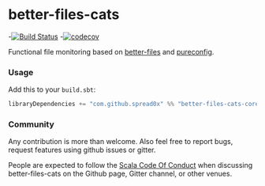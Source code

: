 # better-files-cats

-[![Build Status](https://travis-ci.org/Spread0x/better-files-cats.svg?branch=master)](https://travis-ci.org/Spread0x/better-files-cats)
-[![codecov](https://codecov.io/gh/Spread0x/better-files-cats/branch/master/graphs/badge.svg)](https://codecov.io/gh/Spread0x/better-files-cats)

Functional file monitoring based on [better-files](https://github.com/pathikrit/better-files) and [pureconfig](https://github.com/pureconfig/pureconfig).

### Usage

Add this to your `build.sbt`:

```scala
libraryDependencies += "com.github.spread0x" %% "better-files-cats-core" % "0.10.2"
```

### Community

Any contribution is more than welcome. Also feel free to report bugs, request features using github issues or gitter.

People are expected to follow the [Scala Code Of Conduct](https://www.scala-lang.org/conduct/) when discussing better-files-cats on the Github page, Gitter channel, or other venues.

